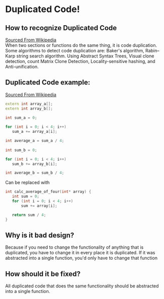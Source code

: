 # Duplicated Code!

## How to recognize Duplicated Code

[Sourced From Wikipedia](https://en.wikipedia.org/wiki/Duplicate_code)  
When two sections or functions do the same thing, it is code duplication. Some algorithms to detect code duplication are: Baker's algorithm, Rabin–Karp string search algorithm. Using Abstract Syntax Trees, Visual clone detection, count Matrix Clone Detection, Locality-sensitive hashing, and Anti-unification.

## Duplicated Code example:

[Sourced From Wikipedia](https://en.wikipedia.org/wiki/Duplicate_code)
```cpp
extern int array_a[];
extern int array_b[];
 
int sum_a = 0;

for (int i = 0; i < 4; i++)
   sum_a += array_a[i];

int average_a = sum_a / 4;
 
int sum_b = 0;

for (int i = 0; i < 4; i++)
   sum_b += array_b[i];

int average_b = sum_b / 4;
```

Can be replaced with

```cpp
int calc_average_of_four(int* array) {
   int sum = 0;
   for (int i = 0; i < 4; i++)
       sum += array[i];

   return sum / 4;
}
```

## Why is it bad design?

Because if you need to change the functionality of anything that is duplicated, you have to change it in every place it is duplicated. If it was abstracted into a single function, you'd only have to change that function

## How should it be fixed?

All duplicated code that does the same functionality should be abstracted into a single function.
